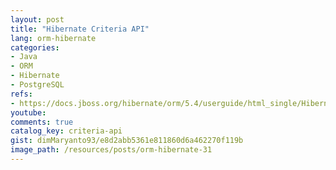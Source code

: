 ```yaml
---
layout: post
title: "Hibernate Criteria API"
lang: orm-hibernate
categories:
- Java
- ORM
- Hibernate
- PostgreSQL
refs: 
- https://docs.jboss.org/hibernate/orm/5.4/userguide/html_single/Hibernate_User_Guide.html#criteria
youtube: 
comments: true
catalog_key: criteria-api
gist: dimMaryanto93/e8d2abb5361e811860d6a462270f119b
image_path: /resources/posts/orm-hibernate-31
---
```


